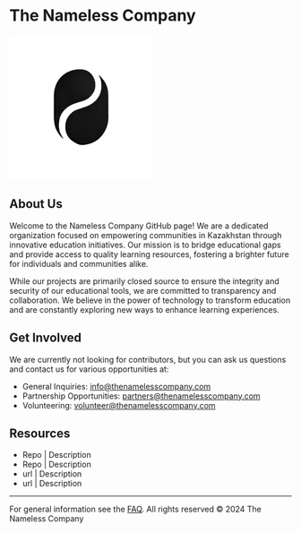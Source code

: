 # The Nameless Company

![The Nameless Company Logo](https://github.com/thenamelesscompany/.github/blob/main/images/logo_256.png?raw=true)

## About Us

Welcome to the Nameless Company GitHub page! We are a dedicated organization focused on empowering communities in Kazakhstan through innovative education initiatives. Our mission is to bridge educational gaps and provide access to quality learning resources, fostering a brighter future for individuals and communities alike.

While our projects are primarily closed source to ensure the integrity and security of our educational tools, we are committed to transparency and collaboration. We believe in the power of technology to transform education and are constantly exploring new ways to enhance learning experiences.

## Get Involved

We are currently not looking for contributors, but you can ask us questions and contact us for various opportunities at:

- General Inquiries: info@thenamelesscompany.com
- Partnership Opportunities: partners@thenamelesscompany.com
- Volunteering: volunteer@thenamelesscompany.com

## Resources

- Repo | Description
- Repo | Description
- url | Description
- url | Description

---

For general information see the [FAQ](https://thenamelesscompany.com/faq).
All rights reserved © 2024 The Nameless Company
